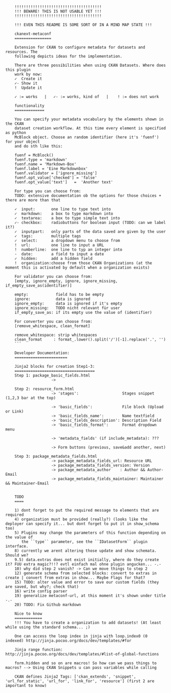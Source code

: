         !!!!!!!!!!!!!!!!!!!!!!!!!!!!!!!!!!!!!!
        !!! BEWARE! THIS IS NOT USABLE YET !!!
        !!!!!!!!!!!!!!!!!!!!!!!!!!!!!!!!!!!!!!

        !!! EVEN THIS README IS SOME SORT OF IN A MIND MAP STATE !!!

        ckanext-metaconf
        ================

        Extension for CKAN to configure metadata for datasets and resources. The
        following depicts ideas for the implementation.

        There are three possibilities when using CKAN Datasets. Where does this plugin
        work by now:
        ✓  Create it
        ✓- Show it
        !  Update it

        ✓ := works   |   ✓- := works, kind of   |    ! := does not work 

        functionality
        =============

        You can specify your metadata vocabulary by the elements shown in the CKAN
        dataset creation workflow. At this time every element is specified as python
        McBlock object. Choose an random identifier (here it's 'fuenf') for your object
        and do sth like this:

        fuenf = McBlock()
        fuenf.type = 'markdown'
        fuenf.name = 'Markdown-Box'
        fuenf.label = 'Eine Markdownbox'
        fuenf.validator = ['ignore_missing']
        fuenf.opt_value['checked'] = 'false'
        fuenf.opt_value['text']   =  'Another text'

        For type you can choose from:
        TODO: extensive documentation ob the options for those choices + there are more than that

        ✓  input:       one line to type text into
        ✓  markdown:    a box to type markdown into
        ✓  textarea:    a box to type simple text into 
        ✓- checkbox:    radiobuttons for boolean input (TODO: can we label it?)
        ✓  inputpart:   only parts of the data saved are given by the user
        ✓  tags:        multiple tags
        ✓  select:      a dropdown menu to choose from
        !  url:         one line to input a URL
        !  numberline:  one line to typ an integer into
        -  date:        a field to input a date
        ✓  hidden:      add a hidden field
        !  organization:choose from those CKAN Organizations (at the moment this is activated by default when a organization exists)

        For validator you can choose from:
        [empty, ignore_empty, ignore, ignore_missing, if_empty_save_as(identifier)]

        empty:            field has to be empty
        ignore:           data is ignored
        ignore_empty:     data is ignored if it's empty
        ignore_missing:   TODO nicht relevant für user
        if_empty_save_as: if its empty use the value of (identifier)

        For converter you can choose from:
        [remove_whitespace, clean_format]

        remove_whitespace: strip whitespaces
        clean_format     : format_.lower().split('/')[-1].replace('.', '')
        ```

        Developer Documentation:
        =======================

        Jinja2 blocks for creation Step1-3:
        ===================================
        Step 1: package_basic_fields.html
                        -> 

        Step 2: resource_form.html
                        -> 'stages':                   Stages snippet (1,2,3 bar at the top)

                        -> 'basic_fields':             File block (Upload or Link)
                        -> 'basic_fields_name':        Name textfield
                        -> 'basic_fields_description': Description Field
                        -> 'basic_fields_format':      Format dropdown menu

                        -> 'metadata_fields' (if include_metadata): ???

                        -> Form buttons (previous, save&add another, next)

        Step 3: package_metadata_fields.html
                        -> package_metadata_fields_url: Resource URL
                        -> package_metadata_fields_version: Version
                        -> package_metadata_author    : Author && Author-Email
                        -> package_metadata_fields_maintainer: Maintainer && Maintainer-Email


        TODO
        ====

        1) dont forget to put the required message to elements that are required
        4) organization must be provided (really?) (looks like the deployer can specify it... but dont forget to put it in show_schema too)
        5) Plugins may change the parameters of this function depending on the value of
           the ``type`` parameter, see the ``IDatasetForm`` plugin interface.
        8) currently we arent altering those update and show schemata. Should we?
        9.5) data.extras does not exist initially, where do they create it? FUU extra magic?!!? evtl einfach mal ohne plugin angucken... -.-
        10) why did step 2 vanish? -> Can we move things to step 2
        12) generate schema from selected blocks: convert to extras in create | convert from extras in show... Maybe Flags for that?
        15) TODO: alter value and error to save our custom fields (they are saved, but why?; check that)
        16) write config parser
        19) generalize metaconf-url, at this moment it's shown under title -.-
        20) TODO: Fix Github markdown

        Nice to know
        ============
        !!! You have to create a organization to add datasets! (At least while using the standard schema... ;) 

        One can access the loop index in jinja with loop.index0 (0 indexed) http://jinja.pocoo.org/docs/dev/templates/#for

        Jinja range function: http://jinja.pocoo.org/docs/dev/templates/#list-of-global-functions

        form.hidden and so on are macros! So how can we pass things to macros? --> Using CKAN Snippets u can pass variables while calling

        CKAN defines Jinja2 Tags: ['ckan_extends', 'snippet', 'url_for_static', 'url_for', 'link_for', 'resource'] (first 2 are important to know)

